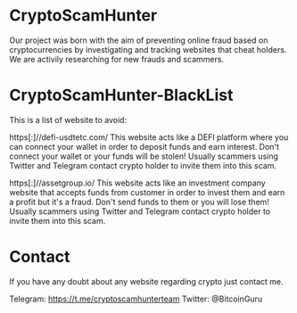 # CryptoScamHunter
  
Our project was born with the aim of preventing online fraud based on cryptocurrencies by investigating and tracking websites that cheat holders.
We are activily researching for new frauds and scammers.



# CryptoScamHunter-BlackList

This is a list of website to avoid:

https[:]//defi-usdtetc.com/
This website acts like a DEFI platform where you can connect your wallet in order to deposit funds and earn interest. Don't connect your wallet or your funds will be stolen! Usually scammers using Twitter and Telegram contact crypto holder to invite them into this scam.

https[:]//assetgroup.io/
This website acts like an investment company website that accepts funds from customer in order to invest them and earn a profit but it's a fraud. Don't send funds to them or you will lose them!
Usually scammers using Twitter and Telegram contact crypto holder to invite them into this scam.

# Contact
If you have any doubt about any website regarding crypto just contact me.

Telegram: https://t.me/cryptoscamhunterteam
Twitter: @BitcoinGuru
